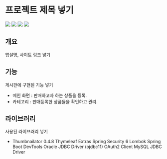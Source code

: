 # 프로젝트 제목 넣기

<p>
  <img src="https://img.shields.io/badge/SpringBoot-\?style=flat-square&logo=springboot&logoColor=black"/>
  <img src="https://img.shields.io/badge/thymeleaf-005F0F?style=flat-square&logo=thymeleaf&logoColor=black"/>
    <img src="https://img.shields.io/badge/bootstrap-7952B3?style=flat-square&logo=bootstrap&logoColor=black"/>
    <img src="https://img.shields.io/badge/oracle-F80000?style=flat-square&logo=oracle&logoColor=black"/>

</p>

## 개요

앱설명, 사이트 링크 넣기

## 기능

게시판에 구현된 기능 넣기

- 메인 화면 : 판매하고자 하는 상품을 등록.
- 카테고리 : 판매등록한 상품들을 확인하고 관리.

## 라이브러리

사용된 라이브러리 넣기

- Thumbnailator 0.4.8
Thymeleaf Extras Spring Security 6
Lombok
Spring Boot DevTools
Oracle JDBC Driver (ojdbc11)
OAuth2 Client 
MySQL JDBC Driver

